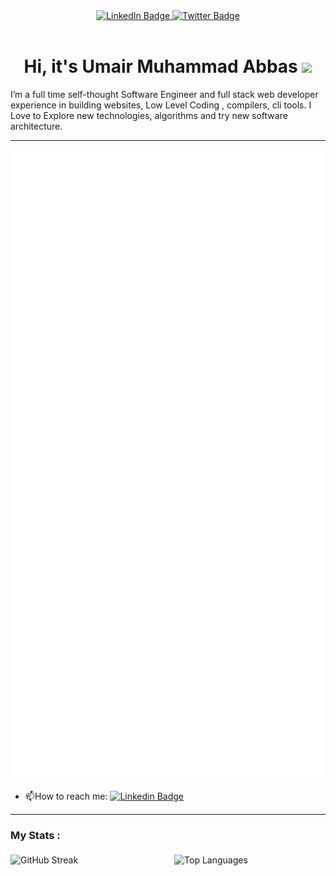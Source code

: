 <div id="header" align="center">
  <div id="badges">
  <a href="https://www.linkedin.com/in/umair-abbas-a43503121/">
    <img src="https://img.shields.io/badge/LinkedIn-blue?style=for-the-badge&logo=linkedin&logoColor=white" alt="LinkedIn Badge"/>
  </a>
  <a href="https://twitter.com/umair_abba">
    <img src="https://img.shields.io/badge/Twitter-blue?style=for-the-badge&logo=twitter&logoColor=white" alt="Twitter Badge"/>
  </a>
</div>
<img src="https://komarev.com/ghpvc/?username=umairabbasDev&style=flat-square&color=blue" alt=""/>
<h1>
  Hi, it's Umair Muhammad Abbas
  <img src="https://media.giphy.com/media/hvRJCLFzcasrR4ia7z/giphy.gif" width="30px"/>
</h1>
</div>

 I’m a full time self-thought Software Engineer and full stack web developer experience in building websites, Low Level Coding , compilers, cli tools.
 I Love to Explore new technologies, algorithms and try new software architecture.

---
[![](./terminal.svg)](#)
<!-- <div>
	<img src="./terminal.svg"   alt="terminal" width="800" height="400">
</div> -->

- :mailbox:How to reach me: [![Linkedin Badge](https://img.shields.io/badge/-umair-blue?style=flat&logo=Linkedin&logoColor=white)](https://www.linkedin.com/in/umair-abbas-a43503121)
---

###  My Stats :
<div style="display:flex; justify-content:center">
    <img  src="https://github-readme-streak-stats.herokuapp.com?user=umairabbasDev&theme=dark&border_radius=4.3&date_format=M%20j%5B%2C%20Y%5D&mode=weekly" alt="GitHub Streak" width="48%" style="margin-right:2%; margin-top:5px; margin-bottom:5px; height: 150px;">
    <img src="https://github-readme-stats.vercel.app/api/top-langs/?username=umairabbasDev&layout=compact&theme=vision-friendly-dark" alt="Top Languages" width="48%" style="margin-left:2%; margin-top:5px; margin-bottom:5px; height: 150px;">
</div>
